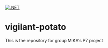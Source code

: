 [![.NET](https://github.com/Team-MIKA/vigilant-potato/actions/workflows/dotnet.yml/badge.svg?branch=dotnet-mariadb)](https://github.com/Team-MIKA/vigilant-potato/actions/workflows/dotnet.yml)
# vigilant-potato
This is the repository for group MIKA's P7 project
